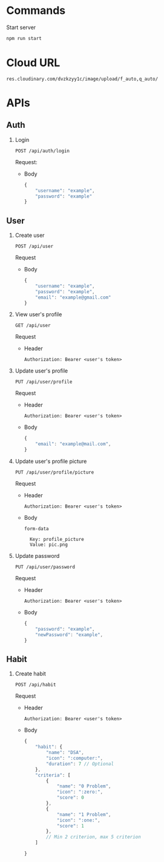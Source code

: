 # Commands

Start server

```bash
npm run start
```

# Cloud URL

`res.cloudinary.com/dvzkzyy1c/image/upload/f_auto,q_auto/`

# APIs

## Auth

1. Login

    `POST /api/auth/login`

    Request:

    - Body
        ```js
        {
            "username": "example",
            "password": "example"
        }
        ```

## User

1.  Create user

    `POST /api/user`

    Request

    -   Body
        ```js
        {
            "username": "example",
            "password": "example",
            "email": "example@gmail.com"
        }
        ```

2.  View user's profile

    `GET /api/user`

    Request

    -   Header

        `Authorization: Bearer <user's token>`

3.  Update user's profile

    `PUT /api/user/profile`

    Request

    -   Header

        `Authorization: Bearer <user's token>`

    -   Body

        ```js
        {
            "email": "example@mail.com",
        }
        ```

4.  Update user's profile picture

    `PUT /api/user/profile/picture`

    Request

    -   Header

        `Authorization: Bearer <user's token>`

    -   Body

        `form-data`

              Key: profile_picture
              Value: pic.png

5.  Update password

    `PUT /api/user/password`

    Request

    -   Header

        `Authorization: Bearer <user's token>`

    -   Body

        ```js
        {
            "password": "example",
            "newPassword": "example",
        }
        ```

## Habit

1.  Create habit

    `POST /api/habit`

    Request

    -   Header

        `Authorization: Bearer <user's token>`

    -   Body

        ```js
        {
            "habit": {
                "name": "DSA",
                "icon": ":computer:",
                "duration": 7 // Optional
            },
            "criteria": [
                {
                    "name": "0 Problem",
                    "icon": ":zero:",
                    "score": 0
                },
                {
                    "name": "1 Problem",
                    "icon": ":one:",
                    "score": 1
                },
                // Min 2 criterion, max 5 criterion
            ]

        }
        ```

